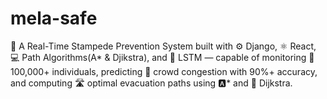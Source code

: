 # mela-safe
 🚨 A Real-Time Stampede Prevention System built with ⚙️ Django, ⚛️ React, 💻 Path Algorithms(A* &amp; Djikstra), and 🧠 LSTM — capable of monitoring 👥 100,000+ individuals, predicting 🔮 crowd congestion with 90%+ accuracy, and computing 🛣️ optimal evacuation paths using 🅰️* and 📐 Dijkstra.
